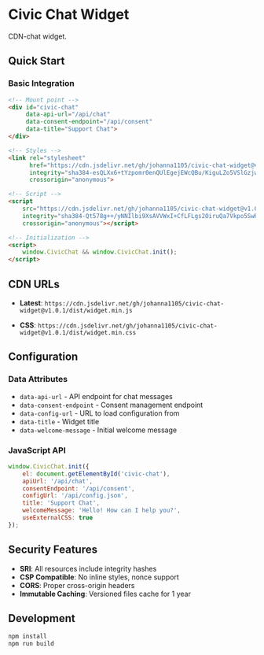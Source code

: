 # Civic Chat Widget

CDN-chat widget.

## Quick Start

### Basic Integration

```html
<!-- Mount point -->
<div id="civic-chat" 
     data-api-url="/api/chat" 
     data-consent-endpoint="/api/consent"
     data-title="Support Chat">
</div>

<!-- Styles -->
<link rel="stylesheet" 
      href="https://cdn.jsdelivr.net/gh/johanna1105/civic-chat-widget@v1.0.1/dist/widget.min.css"
      integrity="sha384-esQLXx6+tYzpomr0enQUlEgejEWcQBu/KiguLZo5VSlGzjweHs3HpVeisnAlfFEt"
      crossorigin="anonymous">

<!-- Script -->
<script 
    src="https://cdn.jsdelivr.net/gh/johanna1105/civic-chat-widget@v1.0.1/dist/widget.min.js"
    integrity="sha384-Qt578g++/yNNIlbi9XsAVVWxI+CfLFLgs2OiruQa7Vkpo5SwRrKXTB+PqnsheVnu"
    crossorigin="anonymous"></script>

<!-- Initialization -->
<script>
    window.CivicChat && window.CivicChat.init();
</script>
```

## CDN URLs

- **Latest**: `https://cdn.jsdelivr.net/gh/johanna1105/civic-chat-widget@v1.0.1/dist/widget.min.js`

- **CSS**: `https://cdn.jsdelivr.net/gh/johanna1105/civic-chat-widget@v1.0.1/dist/widget.min.css`

## Configuration

### Data Attributes
- `data-api-url` - API endpoint for chat messages
- `data-consent-endpoint` - Consent management endpoint
- `data-config-url` - URL to load configuration from
- `data-title` - Widget title
- `data-welcome-message` - Initial welcome message

### JavaScript API
```javascript
window.CivicChat.init({
    el: document.getElementById('civic-chat'),
    apiUrl: '/api/chat',
    consentEndpoint: '/api/consent',
    configUrl: '/api/config.json',
    title: 'Support Chat',
    welcomeMessage: 'Hello! How can I help you?',
    useExternalCSS: true 
});
```

## Security Features

- **SRI**: All resources include integrity hashes
- **CSP Compatible**: No inline styles, nonce support
- **CORS**: Proper cross-origin headers
- **Immutable Caching**: Versioned files cache for 1 year

## Development

```bash
npm install
npm run build
```

